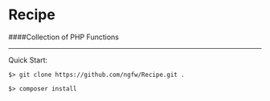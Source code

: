 # Recipe
####Collection of PHP Functions


---


Quick Start:

```
$> git clone https://github.com/ngfw/Recipe.git .

$> composer install
```